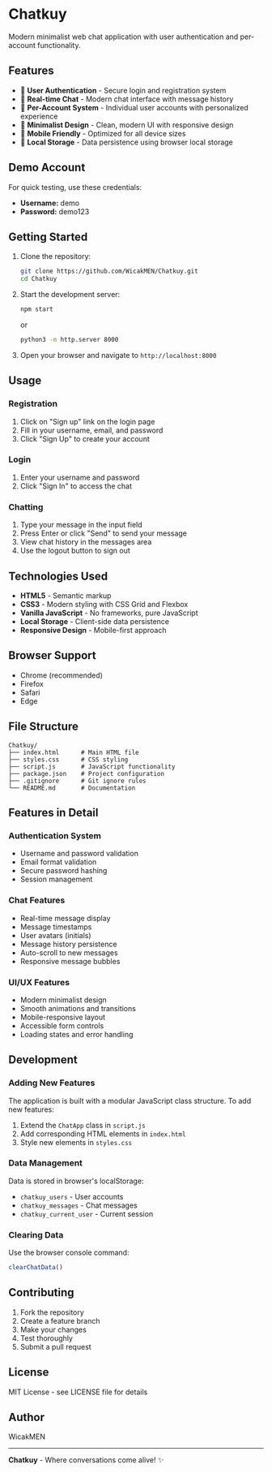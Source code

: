 # Chatkuy

Modern minimalist web chat application with user authentication and per-account functionality.

## Features

- 🔐 **User Authentication** - Secure login and registration system
- 💬 **Real-time Chat** - Modern chat interface with message history
- 👤 **Per-Account System** - Individual user accounts with personalized experience
- 🎨 **Minimalist Design** - Clean, modern UI with responsive design
- 📱 **Mobile Friendly** - Optimized for all device sizes
- 💾 **Local Storage** - Data persistence using browser local storage

## Demo Account

For quick testing, use these credentials:
- **Username:** demo
- **Password:** demo123

## Getting Started

1. Clone the repository:
   ```bash
   git clone https://github.com/WicakMEN/Chatkuy.git
   cd Chatkuy
   ```

2. Start the development server:
   ```bash
   npm start
   ```
   or
   ```bash
   python3 -m http.server 8000
   ```

3. Open your browser and navigate to `http://localhost:8000`

## Usage

### Registration
1. Click on "Sign up" link on the login page
2. Fill in your username, email, and password
3. Click "Sign Up" to create your account

### Login
1. Enter your username and password
2. Click "Sign In" to access the chat

### Chatting
1. Type your message in the input field
2. Press Enter or click "Send" to send your message
3. View chat history in the messages area
4. Use the logout button to sign out

## Technologies Used

- **HTML5** - Semantic markup
- **CSS3** - Modern styling with CSS Grid and Flexbox
- **Vanilla JavaScript** - No frameworks, pure JavaScript
- **Local Storage** - Client-side data persistence
- **Responsive Design** - Mobile-first approach

## Browser Support

- Chrome (recommended)
- Firefox
- Safari
- Edge

## File Structure

```
Chatkuy/
├── index.html      # Main HTML file
├── styles.css      # CSS styling
├── script.js       # JavaScript functionality
├── package.json    # Project configuration
├── .gitignore      # Git ignore rules
└── README.md       # Documentation
```

## Features in Detail

### Authentication System
- Username and password validation
- Email format validation
- Secure password hashing
- Session management

### Chat Features
- Real-time message display
- Message timestamps
- User avatars (initials)
- Message history persistence
- Auto-scroll to new messages
- Responsive message bubbles

### UI/UX Features
- Modern minimalist design
- Smooth animations and transitions
- Mobile-responsive layout
- Accessible form controls
- Loading states and error handling

## Development

### Adding New Features
The application is built with a modular JavaScript class structure. To add new features:

1. Extend the `ChatApp` class in `script.js`
2. Add corresponding HTML elements in `index.html`
3. Style new elements in `styles.css`

### Data Management
Data is stored in browser's localStorage:
- `chatkuy_users` - User accounts
- `chatkuy_messages` - Chat messages
- `chatkuy_current_user` - Current session

### Clearing Data
Use the browser console command:
```javascript
clearChatData()
```

## Contributing

1. Fork the repository
2. Create a feature branch
3. Make your changes
4. Test thoroughly
5. Submit a pull request

## License

MIT License - see LICENSE file for details

## Author

WicakMEN

---

**Chatkuy** - Where conversations come alive! ✨